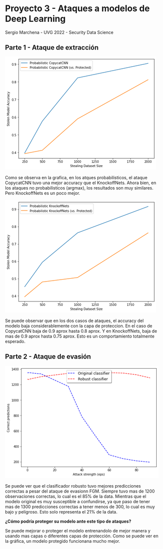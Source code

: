 # Proyecto 3 - Ataques a modelos de Deep Learning
 Sergio Marchena - UVG 2022 - Security Data Science
 
 ## Parte 1 - Ataque de extracción 
 
![Alt text](1.1.png?raw=true "Title: Ataques CopycatCNN")

Como se observa en la grafica, en los atques probabilisticos, el ataque CopycatCNN tuvo una mejor accuracy que el KnockoffNets. Ahora bien, en los ataques no probabilisticos (argmax), los resultados son muy similares. Pero KnockoffNets es un poco mejor.

![Alt text](1.2.png?raw=true "Title: Ataques KnockoffNets")

Se puede observar que en los dos casos de ataques, el accuracy del modelo baja considerablemente con la capa de proteccion. En el caso de CopycatCNN baja de 0.9 aprox hasta 0.8 aprox. Y en KnockoffNets, baja de mas de 0.9 aprox hasta 0.75 aprox. Esto es un comportamiento totalmente esperado. 

 ## Parte 2 - Ataque de evasión 
 
 ![Alt text](2.png?raw=true "Title: Modelo Original vs Robusto")

Se puede ver que el clasificador robusto tuvo mejores predicciones correctas a pesar del ataque de evasionn FGM. Siempre tuvo mas de 1200 observaciones correctas, lo cual es el 85% de la data. Mientras que el modelo original es muy susceptible a confundirse, ya que paso de tener mas de 1300 predicciones correctas a tener menos de 300, lo cual es muy bajo y peligroso. Esto solo representa el 21% de la data. 

**¿Cómo podría proteger su modelo ante este tipo de ataques?**

Se puede mejorar o proteger el modelo entrenandolo de mejor manera y usando mas capas o diferentes capas de protección. Como se puede ver en la gráfica, un modelo protegido funcionana mucho mejor. 
